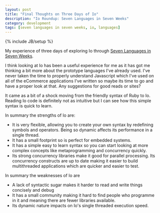 ```yaml
---
layout: post
title: "Final Thoughts on Three Days of Io"
description: "Io Roundup: Seven Languages in Seven Weeks"
category: development 
tags: [seven languages in seven weeks, io, languages]
---
```

{% include JB/setup %}

My experience of  three days of exploring Io through <a href="http://pragprog.com/book/btlang/seven-languages-in-seven-weeks" target="_blank">Seven Languages in Seven Weeks</a>. 

I think looking at Io has been a useful experience for me as it has got me thinking a bit more about the prototype languages I've already used. I've never taken the time to properly understand Javascript which I've used on all of the eCommerce applications I've written so maybe its time to go and have a proper look at that. Any suggestions for good reads or sites? 

It came as a bit of a shock moving from the friendly syntax of Ruby to Io. Reading Io code is definitely not as intuitive but I can see how this simple syntax is quick to learn. 

In summary the strengths of Io are: 
+ It is very flexible, allowing you to create your own syntax by redefining symbols and operators. Being so dynamic affects its performance in a single thread.  
+ It has a small footprint so is perfect for embedded systems. 
+ It has a simple easy to learn syntax so you can start looking at more complex concepts like metaprogramming and concurrency quickly. 
+ Its strong concurrency libraries make it good for parallel processing. Its concurrency constructs are up to date making it easier to build multithreaded applications which are quicker and easier to test. 

In summary the weaknesses of Io are
+ A lack of syntactic sugar makes it harder to read and write things concisely and debug 
+ It has a small community making it hard to find people who programme in it and meaning there are fewer libraries available. 
+ Its dynamic nature impacts on Io's single threaded execution speed. 
